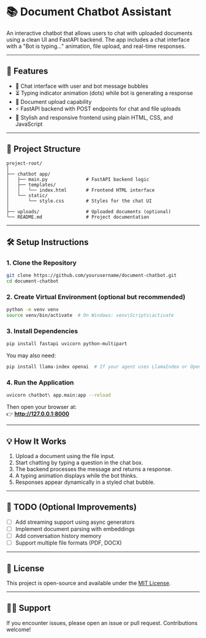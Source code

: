 
# 📚 Document Chatbot Assistant

An interactive chatbot that allows users to chat with uploaded documents using a clean UI and FastAPI backend. The app includes a chat interface with a "Bot is typing..." animation, file upload, and real-time responses.

---

## 🚀 Features

- 💬 Chat interface with user and bot message bubbles
- ⏳ Typing indicator animation (dots) while bot is generating a response
- 📁 Document upload capability
- ⚡ FastAPI backend with POST endpoints for chat and file uploads
- 🎨 Stylish and responsive frontend using plain HTML, CSS, and JavaScript

---

## 📂 Project Structure

```
project-root/
│
├── chatbot app/
│   ├── main.py              # FastAPI backend logic
│   ├── templates/
│   │   └── index.html       # Frontend HTML interface
│   └── static/
│       └── style.css        # Styles for the chat UI
│
├── uploads/                 # Uploaded documents (optional)
└── README.md                # Project documentation
```

---

## 🛠️ Setup Instructions

### 1. Clone the Repository

```bash
git clone https://github.com/yourusername/document-chatbot.git
cd document-chatbot
```

### 2. Create Virtual Environment (optional but recommended)

```bash
python -m venv venv
source venv/bin/activate  # On Windows: venv\Scripts\activate
```

### 3. Install Dependencies

```bash
pip install fastapi uvicorn python-multipart
```

You may also need:
```bash
pip install llama-index openai  # If your agent uses LlamaIndex or OpenAI APIs
```

### 4. Run the Application

```bash
uvicorn chatbot\ app.main:app --reload
```

Then open your browser at:  
👉 **http://127.0.0.1:8000**

---

## 💡 How It Works

1. Upload a document using the file input.
2. Start chatting by typing a question in the chat box.
3. The backend processes the message and returns a response.
4. A typing animation displays while the bot thinks.
5. Responses appear dynamically in a styled chat bubble.

---

## 🧪 TODO (Optional Improvements)

- [ ] Add streaming support using async generators
- [ ] Implement document parsing with embeddings
- [ ] Add conversation history memory
- [ ] Support multiple file formats (PDF, DOCX)

---

## 📃 License

This project is open-source and available under the [MIT License](LICENSE).

---

## 🙋‍♂️ Support

If you encounter issues, please open an issue or pull request. Contributions welcome!

